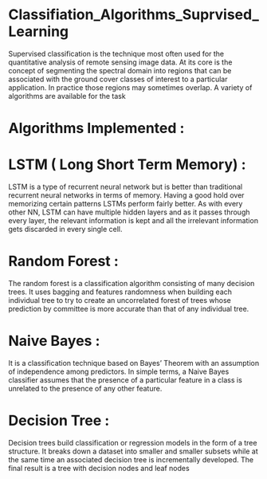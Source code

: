 # Classifiation_Algorithms_Suprvised_Learning

Supervised classification is the technique most often used for the quantitative analysis of remote sensing image data. At its core is the concept of segmenting the spectral domain into regions that can be associated with the ground cover classes of interest to a particular application. In practice those regions may sometimes overlap. A variety of algorithms are available for the task

# Algorithms Implemented :

# LSTM ( Long Short Term Memory) :
LSTM is a type of recurrent neural network but is better than traditional recurrent neural networks in terms of memory. Having a good hold over memorizing certain patterns LSTMs perform fairly better. As with every other NN, LSTM can have multiple hidden layers and as it passes through every layer, the relevant information is kept and all the irrelevant information gets discarded in every single cell.
# Random Forest :
The random forest is a classification algorithm consisting of many decision trees. It uses bagging and features randomness when building each individual tree to try to create an uncorrelated forest of trees whose prediction by committee is more accurate than that of any individual tree.
# Naive Bayes :
It is a classification technique based on Bayes’ Theorem with an assumption of independence among predictors. In simple terms, a Naive Bayes classifier assumes that the presence of a particular feature in a class is unrelated to the presence of any other feature.

# Decision Tree :
Decision trees build classification or regression models in the form of a tree structure. It breaks down a dataset into smaller and smaller subsets while at the same time an associated decision tree is incrementally developed. The final result is a tree with decision nodes and leaf nodes
